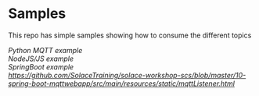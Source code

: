 # Samples
This repo has simple samples showing how to consume the different topics

*Python MQTT example*   
*NodeJS/JS example*    
*SpringBoot example*    
*https://github.com/SolaceTraining/solace-workshop-scs/blob/master/10-spring-boot-mqttwebapp/src/main/resources/static/mqttListener.html*  
